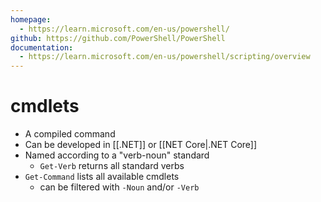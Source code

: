 ```yaml
---
homepage:
  - https://learn.microsoft.com/en-us/powershell/
github: https://github.com/PowerShell/PowerShell
documentation:
  - https://learn.microsoft.com/en-us/powershell/scripting/overview
---
```

# cmdlets
- A compiled command
- Can be developed in [[.NET]] or [[NET Core|.NET Core]]
- Named according to a "verb-noun" standard
	- `Get-Verb` returns all standard verbs
- `Get-Command` lists all available cmdlets
	- can be filtered with `-Noun` and/or `-Verb`